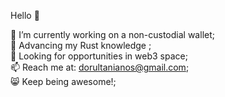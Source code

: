 Hello 👋

🔭 I’m currently working on a non-custodial wallet;<br/>
🦀 Advancing my Rust knowledge ;<br/>
🐝 Looking for opportunities in web3 space;<br/>
📫 Reach me at: dorultanianos@gmail.com;<br/>
😸 Keep being awesome!;
